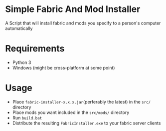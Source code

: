 # Simple Fabric And Mod Installer
A Script that will install fabric and mods you specify to a person's computer automatically

# Requirements
- Python 3
- Windows (might be cross-platform at some point)

# Usage
- Place `fabric-installer-x.x.x.jar`(perferably the latest) in the `src/` directory
- Place mods you want included in the `src/mods/` directory
- Run `build.bat`
- Distribute the resulting `FabricInstaller.exe` to your fabric server clients
